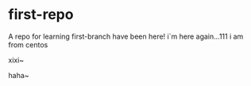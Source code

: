 # first-repo
A repo for learning
first-branch have been here!
i`m here again...111
i am from centos

xixi~

haha~
